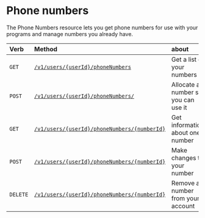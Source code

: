# Phone numbers
The Phone Numbers resource lets you get phone numbers for use with your programs and manage numbers you already have.

| Verb                               | Method                                                                        | about                               |
|:-----------------------------------|:------------------------------------------------------------------------------|:------------------------------------|
| <code class="get">GET</code>       | [`/v1/users/{userId}/phoneNumbers`](getPhoneNumbers.md)                       | Get a list of your numbers          |
| <code class="post">POST</code>     | [`/v1/users/{userId}/phoneNumbers/`](postPhoneNumbers.md)                     | Allocate a number so you can use it |
| <code class="get">GET</code>       | [`/v1/users/{userId}/phoneNumbers/{numberId}`](getPhoneNumbersNumberId.md)    | Get information about one number    |
| <code class="POST">POST</code>     | [`/v1/users/{userId}/phoneNumbers/{numberId}`](postPhoneNumbersNumberId.md)   | Make changes to your number         |
| <code class="delete">DELETE</code> | [`/v1/users/{userId}/phoneNumbers/{numberId}`](deletePhoneNumbersNumberId.md) | Remove a number from your account   |
